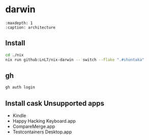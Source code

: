 # darwin

```{toctree}
:maxdepth: 1
:caption: architecture
```

## Install

```bash
cd ./nix
nix run github:LnL7/nix-darwin -- switch --flake ".#shuntaka"
```

## gh

```bash
gh auth login
```

## Install cask Unsupported apps

* Kindle
* Happy Hacking Keyboard.app
* CompareMerge.app
* Testcontainers Desktop.app
